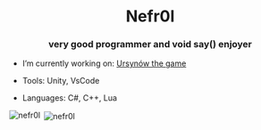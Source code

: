 <h1 align="center">Nefr0l</h1>
<h3 align="center">very good programmer and void say() enjoyer</h3>

- I’m currently working on: [Ursynów the game](https://github.com/Nefr0l/utg)

- Tools: Unity, VsCode
- Languages: C#, C++, Lua

<p align="left">
</p>



<p><img align="left" src="https://github-readme-stats.vercel.app/api/top-langs?username=nefr0l&show_icons=true&locale=en&layout=compact" alt="nefr0l" /></p>

<p>&nbsp;<img align="center" src="https://github-readme-stats.vercel.app/api?username=nefr0l&show_icons=true&locale=en" alt="nefr0l" /></p>
